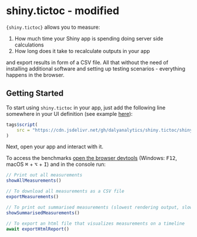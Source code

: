 # shiny.tictoc - modified

`{shiny.tictoc}` allows you to measure:

1. How much time your Shiny app is spending doing server side calculations
2. How long does it take to recalculate outputs in your app

and export results in form of a CSV file. All that without the need of installing additional software and setting up testing scenarios - everything happens in the browser.

## Getting Started

To start using `shiny.tictoc` in your app, just add the following line somewhere in your UI definition (see example  [here](./examples/app.R)):

```r
tags$script(
    src = "https://cdn.jsdelivr.net/gh/dalyanalytics/shiny.tictoc/shiny-tic-toc.min.js"
)
```

Next, open your app and interact with it. 

To access the benchmarks [open the browser devtools](https://developer.mozilla.org/en-US/docs/Learn/Common_questions/Tools_and_setup/What_are_browser_developer_tools) (Windows: <kbd>F12</kbd>, macOS <kbd>⌘</kbd> + <kbd>⌥</kbd> + <kbd>I</kbd>) and in the console run:

```js
// Print out all measurements
showAllMeasurements()

// To download all measurements as a CSV file
exportMeasurements()

// To print out summarised measurements (slowest rendering output, slowest server computation)
showSummarisedMeasurements()

// To export an html file that visualizes measurements on a timeline
await exportHtmlReport()
```
